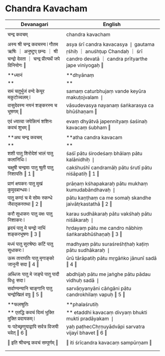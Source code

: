 # Chandra Kavacham

| Devanagari | English |
| ------ | ------ |
|  |  |
| चन्द्र कवचम्   | chandra kavacham   |
|  |  |
| अस्य श्री चन्द्र कवचस्य ❘ गौतम ऋषिः ｜ अनुष्टुप् छन्दः ｜ श्री चन्द्रो देवता ｜ चन्द्र प्रीत्यर्थे जपे विनियोगः ‖   | asya śrī candra kavacasya ❘ gautama ṛśhiḥ ｜ anuśhṭup Chandaḥ ｜ śrī candro devatā ｜ candra prītyarthe jape viniyogaḥ ‖   |
|  |  |
|  **ध्यानं   |  **dhyānaṃ   |
| **   | **   |
| समं चतुर्भुजं वन्दे केयूर मकुटोज्वलम् ❘   | samaṃ caturbhujaṃ vande keyūra makuṭojvalam ❘   |
| वासुदेवस्य नयनं शङ्करस्य च भूषणम् ‖   | vāsudevasya nayanaṃ śaṅkarasya ca bhūśhaṇam ‖   |
|  |  |
| एवं ध्यात्वा जपेन्नित्यं शशिनः कवचं शुभम् ‖   | evaṃ dhyātvā japennityaṃ śaśinaḥ kavacaṃ śubham ‖   |
|  |  |
|  **अथ चन्द्र कवचम्   |  **atha candra kavacam   |
| **   | **   |
| शशी पातु शिरोदेशं भालं पातु कलानिधिः ❘   | śaśī pātu śirodeśaṃ bhālaṃ pātu kalānidhiḥ ❘   |
| चक्षुषी चन्द्रमाः पातु श्रुती पातु निशापतिः ‖ 1 ‖   | cakśhuśhī candramāḥ pātu śrutī pātu niśāpatiḥ ‖ 1 ‖   |
|  |  |
| प्राणं क्षपकरः पातु मुखं कुमुदबान्धवः ❘   | prāṇaṃ kśhapakaraḥ pātu mukhaṃ kumudabāndhavaḥ ❘   |
| पातु कण्ठं च मे सोमः स्कन्धे जैवातृकस्तथा ‖ 2 ‖   | pātu kaṇṭhaṃ ca me somaḥ skandhe jaivātṛkastathā ‖ 2 ‖   |
|  |  |
| करौ सुधाकरः पातु वक्षः पातु निशाकरः ❘   | karau sudhākaraḥ pātu vakśhaḥ pātu niśākaraḥ ❘   |
| हृदयं पातु मे चन्द्रो नाभिं शङ्करभूषणः ‖ 3 ‖   | hṛdayaṃ pātu me candro nābhiṃ śaṅkarabhūśhaṇaḥ ‖ 3 ‖   |
|  |  |
| मध्यं पातु सुरश्रेष्ठः कटिं पातु सुधाकरः ❘   | madhyaṃ pātu suraśreśhṭhaḥ kaṭiṃ pātu sudhākaraḥ ❘   |
| ऊरू तारापतिः पातु मृगाङ्को जानुनी सदा ‖ 4 ‖   | ūrū tārāpatiḥ pātu mṛgāṅko jānunī sadā ‖ 4 ‖   |
|  |  |
| अब्धिजः पातु मे जङ्घे पातु पादौ विधुः सदा ❘   | abdhijaḥ pātu me jaṅghe pātu pādau vidhuḥ sadā ❘   |
| सर्वाण्यन्यानि चाङ्गानि पातु चन्द्रोखिलं वपुः ‖ 5 ‖   | sarvāṇyanyāni cāṅgāni pātu candrokhilaṃ vapuḥ ‖ 5 ‖   |
|  |  |
|  **फलश्रुतिः   |  **phalaśrutiḥ   |
| ** एतद्धि कवचं दिव्यं भुक्ति मुक्ति प्रदायकम् ❘   | ** etaddhi kavacaṃ divyaṃ bhukti mukti pradāyakam ❘   |
| यः पठेच्छृणुयाद्वापि सर्वत्र विजयी भवेत् ‖ 6 ‖   | yaḥ paṭhecChṛṇuyādvāpi sarvatra vijayī bhavet ‖ 6 ‖   |
|  |  |
| ‖ इति श्रीचन्द्र कवचं सम्पूर्णम् ‖   | ‖ iti śrīcandra kavacaṃ sampūrṇam ‖   |
|  |  |
|  |  |

